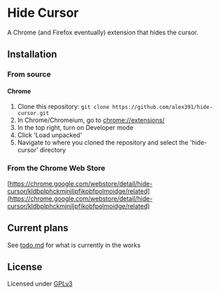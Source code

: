 # Hide Cursor
A Chrome (and Firefox eventually) extension that hides the cursor.
## Installation
### From source
#### Chrome
1. Clone this repository: `git clone https://github.com/alex391/hide-cursor.git`
2. In Chrome/Chromeium, go to [chrome://extensions/](chrome://extensions/)
3. In the top right, turn on Developer mode
4. Click 'Load unpacked'
5. Navigate to where you cloned the repository and select the 'hide-cursor' directory
### From the Chrome Web Store
[https://chrome.google.com/webstore/detail/hide-cursor/kldbplphckmjnjljpfikobfpolmoidge/related](https://chrome.google.com/webstore/detail/hide-cursor/kldbplphckmjnjljpfikobfpolmoidge/related)
## Current plans
See [todo.md](todo.md) for what is currently in the works
## License
Licensed under [GPLv3](LICENSE)